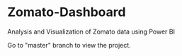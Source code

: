 # Zomato-Dashboard
Analysis and Visualization of Zomato data using Power BI

Go to "master" branch to view the project.
